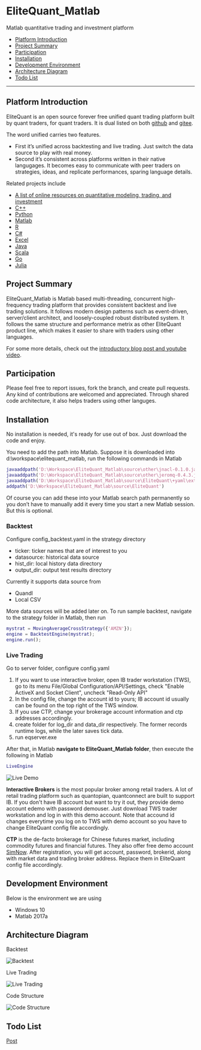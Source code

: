 # EliteQuant_Matlab
Matlab quantitative trading and investment platform

* [Platform Introduction](#platform-introduction)
* [Project Summary](#project-summary)
* [Participation](#participation)
* [Installation](#installation)
* [Development Environment](#development-environment)
* [Architecture Diagram](#architecture-diagram)
* [Todo List](#todo-list)

---

## Platform Introduction

EliteQuant is an open source forever free unified quant trading platform built by quant traders, for quant traders. It is dual listed on both [github](https://github.com/EliteQuant) and [gitee](https://gitee.com/EliteQuant).

The word unified carries two features.
- First it’s unified across backtesting and live trading. Just switch the data source to play with real money.
- Second it’s consistent across platforms written in their native langugages. It becomes easy to communicate with peer traders on strategies, ideas, and replicate performances, sparing language details.

Related projects include
- [A list of online resources on quantitative modeling, trading, and investment](https://github.com/EliteQuant/EliteQuant)
- [C++](https://github.com/EliteQuant/EliteQuant_Cpp)
- [Python](https://github.com/EliteQuant/EliteQuant_Python)
- [Matlab](https://github.com/EliteQuant/EliteQuant_Matlab)
- [R]()
- [C#]()
- [Excel](https://github.com/EliteQuant/EliteQuant_Excel)
- [Java]()
- [Scala]()
- [Go]()
- [Julia]()

## Project Summary

EliteQuant_Matlab is Matlab based multi-threading, concurrent high-frequency trading platform that provides consistent backtest and live trading solutions. It follows modern design patterns such as event-driven, server/client architect, and loosely-coupled robust distributed system. It follows the same structure and performance metrix as other EliteQuant product line, which makes it easier to share with traders using other languages.

For some more details, check out the [introductory blog post and youtube video](http://www.elitequant.com/2017/10/10/elitequant-matlab-one/).

## Participation

Please feel free to report issues, fork the branch, and create pull requests. Any kind of contributions are welcomed and appreciated. Through shared code architecture, it also helps traders using other languges.

## Installation

No installation is needed, it's ready for use out of box. Just download the code and enjoy. 

You need to add the path into Matlab. Suppose it is downloaded into d:\workspace\elitequant_matlab, run the following commands in Matlab

```matlab
javaaddpath('D:\Workspace\EliteQuant_Matlab\source\other\jnacl-0.1.0.jar')
javaaddpath('D:\Workspace\EliteQuant_Matlab\source\other\jeromq-0.4.3.jar')
javaaddpath('D:\Workspace\EliteQuant_Matlab\source\EliteQuant\+yaml\external\snakeyaml-1.9.jar')
addpath('D:\Workspace\EliteQuant_Matlab\source\EliteQuant')
```

Of course you can add these into your Matlab search path permanently so you don’t have to manually add it every time you start a new Matlab session. But this is optional.

### Backtest

Configure config_backtest.yaml in the strategy directory

* ticker: ticker names that are of interest to you
* datasource: historical data source
* hist_dir: local history data directory
* output_dir: output test results directory

Currently it supports data source from

* Quandl
* Local CSV

More data sources will be added later on. To run sample backtest, navigate to the strategy folder in Matlab, then run

```matlab
mystrat = MovingAverageCrossStrategy({'AMZN'});
engine = BacktestEngine(mystrat);
engine.run();
```

### Live Trading

 Go to server folder, configure config.yaml
 
1. If you want to use interactive broker, open IB trader workstation (TWS), go to its menu File/Global Configuration/API/Settings, check "Enable ActiveX and Socket Client", uncheck "Read-Only API"
2. In the config file, change the account id to yours; IB account id usually can be found on the top right of the TWS window.
3. If you use CTP, change your brokerage account information and ctp addresses accordingly.
4. create folder for log_dir and data_dir respectively. The former records runtime logs, while the later saves tick data.
5. run eqserver.exe

After that, in Matlab **navigate to EliteQuant_Matlab folder**, then execute the following in Matlab

```matlab
LiveEngine
```

![Live Demo](/resource/ib_demo.gif?raw=true "Live Demo")

**Interactive Brokers**
is the most popular broker among retail traders. A lot of retail trading platform such as quantopian, quantconnect are built to support IB. If you don't have IB account but want to try it out, they provide demo account edemo with password demouser. Just download TWS trader workstation and log in with this demo account. Note that accound id changes everytime you log on to TWS with demo account so you have to change EliteQuant config file accordingly.

**CTP**
is the de-facto brokerage for Chinese futures market, including commodity futures and financial futures. They also offer free demo account [SimNow](http://simnow.com.cn/). After registration, you will get account, password, brokerid, along with market data and trading broker address. Replace them in EliteQuant config file accordingly.


## Development Environment

Below is the environment we are using
* Windows 10
* Matlab 2017a

## Architecture Diagram

Backtest

![Backtest](/resource/Backtest_Diagram.PNG?raw=true "Backtest")

Live Trading

![Live Trading](/resource/Live_Trading_Diagram.PNG?raw=true "Live Trading")

Code Structure

![Code Structure](/resource/code_structure_en.PNG?raw=true "Code Structure")

## Todo List

[Post](http://www.elitequant.com/2017/10/10/elitequant-matlab-one/)
